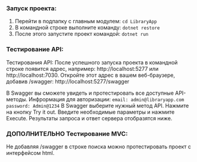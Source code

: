### Запуск проекта:
1. Перейти в подпапку с главным модулем: `cd LibraryApp`
2. В командной строке выполните команду:
`dotnet restore`
3. После этого запустите проект командой:
`dotnet run`

### Тестирование API:
Тестирования API:
  После успешного запуска проекта в командной строке появится адрес, например: http://localhost:5277 или http://localhost:7030.
  Откройте этот адрес в вашем веб-браузере, добавив /swagger:
  http://localhost:5277/swagger
  
В Swagger вы сможете увидеть и протестировать все доступные API-методы.
  Инфрормация для авторизации:
    `email: admin@libraryapp.com
    password: Admin@1234`
  В Swagger выберите нужный метод API.
  Нажмите на кнопку Try it out.
  Введите необходимые параметры и нажмите Execute.
  Результаты запроса и ответ сервера отобразятся ниже.
  
### ДОПОЛНИТЕЛЬНО Тестирование MVC:
Не добавляя /swagger в строке поиска можно протестировать проект с интерфейсом html.

